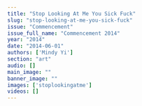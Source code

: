 ```yaml
---
title: "Stop Looking At Me You Sick Fuck"
slug: "stop-looking-at-me-you-sick-fuck"
issue: "Commencement"
issue_full_name: "Commencement 2014"
year: "2014"
date: "2014-06-01"
authors: ['Mindy Yi']
section: "art"
audio: []
main_image: ""
banner_image: ""
images: ['stoplookingatme']
videos: []
---
```

